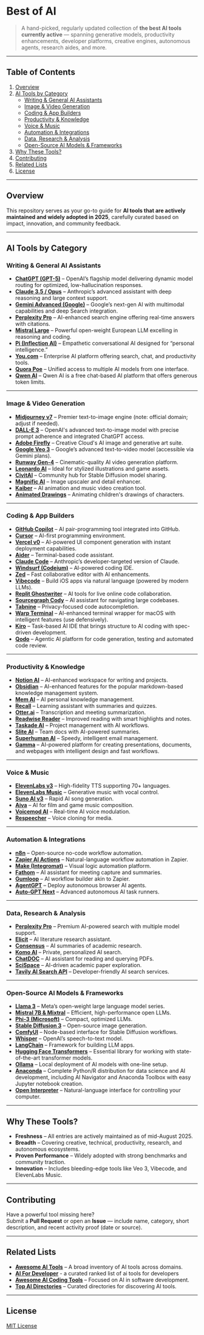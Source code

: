 # Best of AI
  
> A hand-picked, regularly updated collection of **the best AI tools currently active** — spanning generative models, productivity enhancements, developer platforms, creative engines, autonomous agents, research aides, and more.

---

## Table of Contents

1. [Overview](#overview)  
2. [AI Tools by Category](#ai-tools-by-category)  
   - [Writing & General AI Assistants](#writing--general-ai-assistants)  
   - [Image & Video Generation](#image--video-generation)  
   - [Coding & App Builders](#coding--app-builders)  
   - [Productivity & Knowledge](#productivity--knowledge)  
   - [Voice & Music](#voice--music)  
   - [Automation & Integrations](#automation--integrations)  
   - [Data, Research & Analysis](#data-research--analysis)  
   - [Open-Source AI Models & Frameworks](#open-source-ai-models--frameworks)  
3. [Why These Tools?](#why-these-tools)  
4. [Contributing](#contributing)  
5. [Related Lists](#related-lists)  
6. [License](#license)  

---

## Overview

This repository serves as your go-to guide for **AI tools that are actively maintained and widely adopted in 2025**, carefully curated based on impact, innovation, and community feedback.

---

## AI Tools by Category

### Writing & General AI Assistants

- [**ChatGPT (GPT-5)**](https://openai.com/chatgpt/overview) – OpenAI’s flagship model delivering dynamic model routing for optimized, low-hallucination responses.  
- [**Claude 3.5 / Opus**](https://www.anthropic.com/claude) – Anthropic’s advanced assistant with deep reasoning and large context support.  
- [**Gemini Advanced (Google)**](https://gemini.google.com/) – Google’s next-gen AI with multimodal capabilities and deep Search integration.  
- [**Perplexity Pro**](https://www.perplexity.ai/) – AI-enhanced search engine offering real-time answers with citations.  
- [**Mistral Large**](https://mistral.ai/) – Powerful open-weight European LLM excelling in reasoning and coding.  
- [**Pi (Inflection AI)**](https://pi.ai/) – Empathetic conversational AI designed for “personal intelligence.”  
- [**You.com**](https://you.com/) – Enterprise AI platform offering search, chat, and productivity tools.  
- [**Quora Poe**](https://poe.com/) – Unified access to multiple AI models from one interface.
- [**Qwen AI**](https://chat.qwen.ai/) – Qwen AI is a free chat-based AI platform that offers generous token limits.

---

### Image & Video Generation

- [**Midjourney v7**](https://www.midjourney.com/) – Premier text-to-image engine (note: official domain; adjust if needed).  
- [**DALL-E 3**](https://openai.com/dall-e-3) – OpenAI's advanced text-to-image model with precise prompt adherence and integrated ChatGPT access.  
- [**Adobe Firefly**](https://www.adobe.com/products/firefly.html) – Creative Cloud's AI image and generative art suite.  
- [**Google Veo 3**](https://gemini.google.com/subscriptions/) – Google’s advanced text-to-video model (accessible via Gemini plans).  
- [**Runway Gen-4**](https://runwayml.com/) – Cinematic-quality AI video generation platform.  
- [**Leonardo AI**](https://leonardo.ai/) – Ideal for stylized illustrations and game assets.  
- [**CivitAI**](https://civitai.com/) – Community hub for Stable Diffusion model sharing.  
- [**Magnific AI**](https://magnific.ai/) – Image upscaler and detail enhancer.  
- [**Kaiber**](https://kaiber.ai/) – AI animation and music video creation tool.
- [**Animated Drawings**](https://sketch.metademolab.com/canvas) – Animating children's drawings of characters.

---

### Coding & App Builders

- [**GitHub Copilot**](https://github.com/features/copilot) – AI pair-programming tool integrated into GitHub.  
- [**Cursor**](https://cursor.so/) – AI-first programming environment.  
- [**Vercel v0**](https://v0.dev/) – AI-powered UI component generation with instant deployment capabilities.  
- [**Aider**](https://aider.ai/) – Terminal-based code assistant.  
- [**Claude Code**](https://www.anthropic.com/claude) – Anthropic’s developer-targeted version of Claude.  
- [**Windsurf (Codeium)**](https://codeium.com/) – AI-powered coding IDE.  
- [**Zed**](https://zed.com/) – Fast collaborative editor with AI enhancements.  
- [**Vibecode**](https://vibecode.ai/) – Build iOS apps via natural language (powered by modern LLMs).  
- [**Replit Ghostwriter**](https://replit.com/) – AI tools for live online code collaboration.  
- [**Sourcegraph Cody**](https://about.sourcegraph.com/cody) – AI assistant for navigating large codebases.  
- [**Tabnine**](https://www.tabnine.com/) – Privacy-focused code autocompletion.  
- [**Warp Terminal**](https://www.warp.dev/) – AI-enhanced terminal wrapper for macOS with intelligent features (use defensively).
- [**Kiro**](https://www.kiro.dev/) – Task-based AI IDE that brings structure to AI coding with spec-driven development.
- [**Qodo**](https://www.qodo.ai/) – Agentic AI platform for code generation, testing and automated code review.

---

### Productivity & Knowledge

- [**Notion AI**](https://www.notion.so/product/ai) – AI-enhanced workspace for writing and projects.  
- [**Obsidian**](https://obsidian.md/) – AI-enhanced features for the popular markdown-based knowledge management system.  
- [**Mem AI**](https://mem.ai/) – AI personal knowledge management.  
- [**Recall**](https://www.recall.ai/) – Learning assistant with summaries and quizzes.  
- [**Otter.ai**](https://otter.ai/) – Transcription and meeting summarization.  
- [**Readwise Reader**](https://readwise.io/reader) – Improved reading with smart highlights and notes.  
- [**Taskade AI**](https://www.taskade.com/) – Project management with AI workflows.  
- [**Slite AI**](https://slite.com/) – Team docs with AI-powered summaries.  
- [**Superhuman AI**](https://superhuman.com/) – Speedy, intelligent email management.
- [**Gamma**](https://gamma.app/) – AI-powered platform for creating presentations, documents, and webpages with intelligent design and fast workflows.

---

### Voice & Music

- [**ElevenLabs v3**](https://elevenlabs.com/) – High-fidelity TTS supporting 70+ languages.  
- [**ElevenLabs Music**](https://elevenlabs.com/) – Generative music with vocal control.  
- [**Suno AI v3**](https://suno.ai/) – Rapid AI song generation.  
- [**Aiva**](https://www.aiva.ai/) – AI for film and game music composition.  
- [**Voicemod AI**](https://www.voicemod.net/) – Real-time AI voice modulation.  
- [**Respeecher**](https://www.respeecher.com/) – Voice cloning for media.

---

### Automation & Integrations

- [**n8n**](https://n8n.io/) – Open-source no-code workflow automation.  
- [**Zapier AI Actions**](https://zapier.com/products/ai-actions) – Natural-language workflow automation in Zapier.  
- [**Make (Integromat)**](https://www.make.com/) – Visual logic automation platform.  
- [**Fathom**](https://fathom.video/) – AI assistant for meeting capture and summaries.  
- [**Gumloop**](https://gumloop.com/) – AI workflow builder akin to Zapier.  
- [**AgentGPT**](https://agentgpt.reworkd.ai/) – Deploy autonomous browser AI agents.  
- [**Auto-GPT Next**](https://github.com/Significant-Gravitas/Auto-GPT) – Advanced autonomous AI task runners.

---

### Data, Research & Analysis

- [**Perplexity Pro**](https://www.perplexity.ai/) – Premium AI-powered search with multiple model support.  
- [**Elicit**](https://elicit.org/) – AI literature research assistant.  
- [**Consensus**](https://consensus.app/) – AI summaries of academic research.  
- [**Komo AI**](https://www.komo.ai/) – Private, personalized AI search.  
- [**ChatDOC**](https://chatdoc.app/) – AI assistant for reading and querying PDFs.  
- [**SciSpace**](https://typeset.io/) – AI-driven academic paper exploration.  
- [**Tavily AI Search API**](https://tavily.com/) – Developer-friendly AI search services.

---

### Open-Source AI Models & Frameworks

- [**Llama 3**](https://ai.facebook.com/blog/introducing-llama-3-family/) – Meta’s open-weight large language model series.  
- [**Mistral 7B & Mixtral**](https://mistral.ai/) – Efficient, high-performance open LLMs.  
- [**Phi-3 (Microsoft)**](https://huggingface.co/microsoft) – Compact, optimized LLMs.  
- [**Stable Diffusion 3**](https://stablediffusionweb.com/) – Open-source image generation.  
- [**ComfyUI**](https://comfyui.com/) – Node-based interface for Stable Diffusion workflows.  
- [**Whisper**](https://openai.com/research/whisper) – OpenAI’s speech-to-text model.  
- [**LangChain**](https://python.langchain.com/) – Framework for building LLM apps.  
- [**Hugging Face Transformers**](https://huggingface.co/transformers) – Essential library for working with state-of-the-art transformer models.  
- [**Ollama**](https://ollama.ai/) – Local deployment of AI models with one-line setup.  
- [**Anaconda**](https://www.anaconda.com/) – Complete Python/R distribution for data science and AI development, including AI Navigator and Anaconda Toolbox with easy Jupyter notebook creation.  
- [**Open Interpreter**](https://github.com/openai/open-interpreter) – Natural-language interface for controlling your computer.

---

## Why These Tools?

- **Freshness** – All entries are actively maintained as of mid-August 2025.  
- **Breadth** – Covering creative, technical, productivity, research, and autonomous ecosystems.  
- **Proven Performance** – Widely adopted with strong benchmarks and community traction.  
- **Innovation** – Includes bleeding-edge tools like Veo 3, Vibecode, and ElevenLabs Music.

---

## Contributing

Have a powerful tool missing here?  
Submit a **Pull Request** or open an **Issue** — include name, category, short description, and recent activity proof (date or source).

---

## Related Lists

- [**Awesome AI Tools**](https://github.com/mahseema/awesome-ai-tools) – A broad inventory of AI tools across domains.
- [**AI For Developer**](https://aifordevelopers.org) - a curated ranked list of ai tools for developers
- [**Awesome AI Coding Tools**](https://github.com/ai-for-developers/awesome-ai-coding-tools) – Focused on AI in software development.  
- [**Top AI Directories**](https://github.com/best-of-ai/ai-directories) – Curated directories for discovering AI tools.

---

## License

[MIT License](LICENSE)

